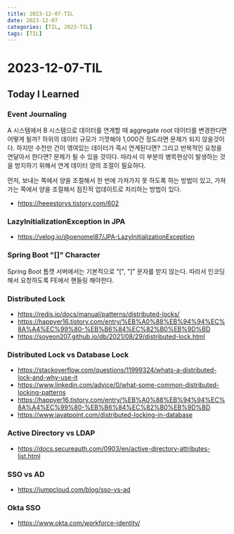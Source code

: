 ```yaml
---
title: 2023-12-07-TIL
date: 2023-12-07
categories: [TIL, 2023-TIL]
tags: [TIL]
---
```


# 2023-12-07-TIL

## Today I Learned

### Event Journaling

A 시스템에서 B 시스템으로 데이터를 연계할 때 aggregate root 데이터를 변경한다면 어떻게 될까? 하위의 데이터 규모가 기껏해야 1,000건 정도라면 문제가 되지 않을것이다. 하지만 수천만 건이 엮여있는 데이터가 즉시 연계된다면? 그리고 반복적인 요청을 연달아서 한다면? 문제가 될 수 있을 것이다. 따라서 이 부분의 병목현상이 발생하는 것을 방지하기 위해서 연계 데이터 양의 조절이 필요하다.

먼저, 보내는 쪽에서 양을 조절해서 한 번에 가져가지 못 하도록 하는 방법이 있고, 가져가는 쪽에서 양을 조절해서 점진적 업데이트로 처리하는 방법이 있다.

- https://heeestorys.tistory.com/602

### LazyInitializationException in JPA

- https://velog.io/@oenomel87/JPA-LazyInitializationException

### Spring Boot "[]" Character

Spring Boot 톰캣 서버에서는 기본적으로 "[", "]" 문자를 받지 않는다. 따라서 인코딩해서 요청하도록 FE에서 핸들링 해야한다.

### Distributed Lock

- https://redis.io/docs/manual/patterns/distributed-locks/
- https://happyer16.tistory.com/entry/%EB%A0%88%EB%94%94%EC%8A%A4%EC%99%80-%EB%B6%84%EC%82%B0%EB%9D%BD
- https://soyeon207.github.io/db/2021/08/29/distributed-lock.html

### Distributed Lock vs Database Lock

- https://stackoverflow.com/questions/11999324/whats-a-distributed-lock-and-why-use-it
- https://www.linkedin.com/advice/0/what-some-common-distributed-locking-patterns
- https://happyer16.tistory.com/entry/%EB%A0%88%EB%94%94%EC%8A%A4%EC%99%80-%EB%B6%84%EC%82%B0%EB%9D%BD
- https://www.javatpoint.com/distributed-locking-in-database

### Active Directory vs LDAP

- https://docs.secureauth.com/0903/en/active-directory-attributes-list.html

### SSO vs AD

- https://jumpcloud.com/blog/sso-vs-ad

### Okta SSO

- https://www.okta.com/workforce-identity/